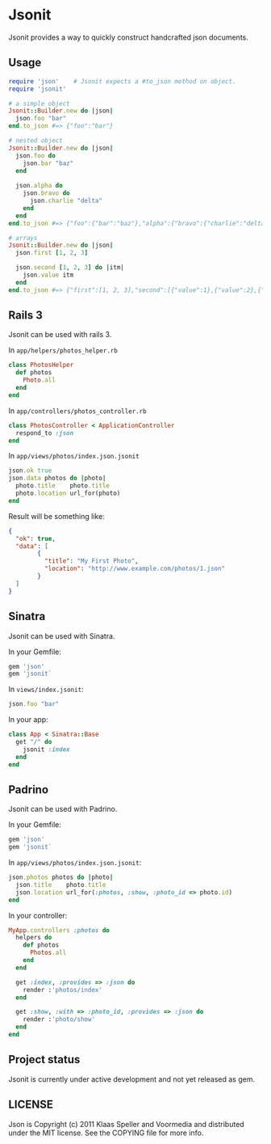 # Jsonit

Jsonit provides a way to quickly construct handcrafted json documents.

## Usage

``` ruby
require 'json'    # Jsonit expects a #to_json method on object.
require 'jsonit'

# a simple object
Jsonit::Builder.new do |json|
  json.foo "bar"
end.to_json #=> {"foo":"bar"}

# nested object
Jsonit::Builder.new do |json|
  json.foo do
    json.bar "baz"
  end
  
  json.alpha do
    json.bravo do
      json.charlie "delta"
    end
  end
end.to_json #=> {"foo":{"bar":"baz"},"alpha":{"bravo":{"charlie":"delta"}}}

# arrays
Jsonit::Builder.new do |json|
  json.first [1, 2, 3]

  json.second [1, 2, 3] do |itm|
    json.value itm
  end
end.to_json #=> {"first":[1, 2, 3],"second":[{"value":1},{"value":2},{"value":3}]}

```

## Rails 3

Jsonit can be used with rails 3.

In `app/helpers/photos_helper.rb`

``` ruby
class PhotosHelper
  def photos
    Photo.all
  end
end
```

In `app/controllers/photos_controller.rb`

``` ruby
class PhotosController < ApplicationController
  respond_to :json
end

```

In `app/views/photos/index.json.jsonit`

``` ruby
json.ok true
json.data photos do |photo|
  photo.title    photo.title
  photo.location url_for(photo)
end
```

Result will be something like:

``` json
{
  "ok": true,
  "data": [
        {
          "title": "My First Photo",
          "location": "http://www.example.com/photos/1.json"
        }
  ]
}

```

## Sinatra

Jsonit can be used with Sinatra.

In your Gemfile:

``` ruby
gem 'json'
gem 'jsonit`
```

In `views/index.jsonit`:

``` ruby
json.foo "bar"
```

In your app:

``` ruby
class App < Sinatra::Base
  get "/" do
    jsonit :index
  end
end
```


## Padrino

Jsonit can be used with Padrino.

In your Gemfile:

``` ruby
gem 'json'
gem 'jsonit`
```

In `app/views/photos/index.json.jsonit`:

``` ruby
json.photos photos do |photo|
  json.title    photo.title
  json.location url_for(:photos, :show, :photo_id => photo.id)
end
```

In your controller:

``` ruby
MyApp.controllers :photos do
  helpers do
    def photos
      Photos.all
    end
  end

  get :index, :provides => :json do
    render :'photos/index'
  end

  get :show, :with => :photo_id, :provides => :json do
    render :'photo/show'
  end
end
```


## Project status

Jsonit is currently under active development and not yet released as gem.

## LICENSE

Json is Copyright (c) 2011 Klaas Speller and Voormedia and distributed under the MIT license. See the COPYING file for more info.


